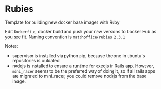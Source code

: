 Rubies
======

Template for building new docker base images with Ruby

Edit `Dockerfile`, docker build and push your new versions to Docker Hub as you see fit. Naming convention is `matchoffice/rubies:2.3.1`

Notes:

- supervisor is installed via python pip, because the one in ubuntu's repositories is outdated
- nodejs is installed to ensure a runtime for execjs in Rails app. However, `mini_racer` seems to be the preferred way of doing it, so if all rails apps are migrated to mini_racer, you could remove nodejs from the base image.
